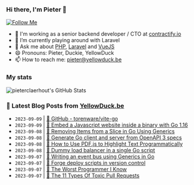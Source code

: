 ### Hi there, I'm Pieter 👋  
[![Follow Me](https://img.shields.io/github/followers/pieterclaerhout?label=Follow&style=social)](https://github.com/pieterclaerhout)

- 🏢 I'm working as a senior backend developer / CTO at [contractify.io](https://contractify.io)
- 🌱 I’m currently playing around with Laravel
- 💬 Ask me about [PHP](https://php.net), [Laravel](http://laravel.com) and [VueJS](https://vuejs.org)
- 😄 Pronouns: Pieter, Duckie, YellowDuck
- 📫 How to reach me: pieter@yellowduck.be

### My stats

![pieterclaerhout's GitHub Stats](https://github-readme-stats.vercel.app/api?username=pieterclaerhout&show_icons=true&count_private=true&line_height=40)

### 📩 Latest Blog Posts from [YellowDuck.be](https://www.yellowduck.be/)
<!-- BLOG-POST-LIST:START -->
- `2023-09-09` | [🔗 GitHub - torenware/vite-go](https://www.yellowduck.be/posts/github-torenware-vite-go-go-module-to-integrate-vue-3-react-and-svelte-projects-with-golang-web-projects-using-vite-2-and-3)  
- `2023-09-09` | [🔗 Embed a Javascript website inside a binary with Go 1.16](https://www.yellowduck.be/posts/embed-a-javascript-website-inside-a-binary-with-go-1-16)  
- `2023-09-08` | [🐥 Removing Items from a Slice in Go Using Generics](https://www.yellowduck.be/posts/removing-items-from-a-slice-in-go-using-generics)  
- `2023-09-08` | [🔗 Generate Go client and server from OpenAPI 3 specs](https://www.yellowduck.be/posts/generate-go-client-and-server-from-openapi-3-specs)  
- `2023-09-08` | [🔗 How to Use PDF.js to Highlight Text Programmatically](https://www.yellowduck.be/posts/how-to-use-pdf-js-to-highlight-text-programmatically)  
- `2023-09-08` | [🔗 Dummy load balancer in a single Go script](https://www.yellowduck.be/posts/dummy-load-balancer-in-a-single-go-script)  
- `2023-09-07` | [🐥 Writing an event bus using Generics in Go](https://www.yellowduck.be/posts/writing-an-event-bus-using-generics-in-go)  
- `2023-09-07` | [🔗 Forge deploy scripts in version control](https://www.yellowduck.be/posts/forge-deploy-scripts-in-version-control)  
- `2023-09-07` | [🔗 The Worst Programmer I Know](https://www.yellowduck.be/posts/the-worst-programmer-i-know)  
- `2023-09-07` | [🔗 The 11 Types Of Toxic Pull Requests](https://www.yellowduck.be/posts/the-11-types-of-toxic-pull-requests)  

<!-- BLOG-POST-LIST:END -->
